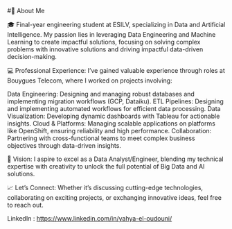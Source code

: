#👋 About Me

🎓 Final-year engineering student at ESILV, specializing in Data and Artificial Intelligence. My passion lies in leveraging Data Engineering and Machine Learning to create impactful solutions, focusing on solving complex problems with innovative solutions and driving impactful data-driven decision-making.

💻 Professional Experience:
I’ve gained valuable experience through roles at Bouygues Telecom, where I worked on projects involving:

Data Engineering: Designing and managing robust databases and implementing migration workflows (GCP, Dataiku).
ETL Pipelines: Designing and implementing automated workflows for efficient data processing.
Data Visualization: Developing dynamic dashboards with Tableau for actionable insights.
Cloud & Platforms: Managing scalable applications on platforms like OpenShift, ensuring reliability and high performance.
Collaboration: Partnering with cross-functional teams to meet complex business objectives through data-driven insights.

🚀 Vision: I aspire to excel as a Data Analyst/Engineer, blending my technical expertise with creativity to unlock the full potential of Big Data and AI solutions.

📈 Let’s Connect:
Whether it’s discussing cutting-edge technologies, collaborating on exciting projects, or exchanging innovative ideas, feel free to reach out.

LinkedIn : https://www.linkedin.com/in/yahya-el-oudouni/
